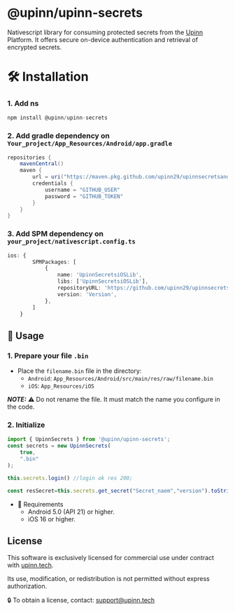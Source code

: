 # @upinn/upinn-secrets

Nativescript library for consuming protected secrets from the [Upinn](https://upinn.tech) Platform. It offers secure on-device authentication and retrieval of encrypted secrets.

# 🛠 Installation

### 1. Add ns
```javascript
npm install @upinn/upinn-secrets
```

### 2. Add gradle dependency on `Your_project/App_Resources/Android/app.gradle`
```gradle
repositories {
    mavenCentral()
    maven {
        url = uri("https://maven.pkg.github.com/upinn29/upinnsecretsandroid")
        credentials {
            username = "GITHUB_USER"
            password = "GITHUB_TOKEN"
        }
    }
}
```

### 3. Add SPM dependency on `your_project/nativescript.config.ts`
```typescript
ios: {
        SPMPackages: [
            {
                name: 'UpinnSecretsiOSLib',
                libs: ['UpinnSecretsiOSLib'],
                repositoryURL: 'https://github.com/upinn29/upinnsecretsios.git',
                version: 'Version',
            },
        ]
    }
```

## 🚀 Usage
### 1. Prepare your file `.bin`
- Place the `filename.bin` file in the directory:
    - `Android`: `App_Resources/Android/src/main/res/raw/filename.bin`
    - `iOS`: `App_Resources/iOS`

**_NOTE:_**  ⚠️ Do not rename the file. It must match the name you configure in the code.

### 2. Initialize
```typescript
import { UpinnSecrets } from '@upinn/upinn-secrets';
const secrets = new UpinnSecrets(
    true,
    ".bin"
);

this.secrets.login() //login ok res 200; 

const resSecret=this.secrets.get_secret("Secret_naem","version").toString(); //return string secret_value or number for error
```

- 🧰 Requirements
    - Android 5.0 (API 21) or higher.
    - iOS 16 or higher.


## License
This software is exclusively licensed for commercial use under contract with [upinn.tech](https://upinn.tech).

Its use, modification, or redistribution is not permitted without express authorization.

🔒 To obtain a license, contact: [support@upinn.tech](mailto:contacto@upinn.tech)
